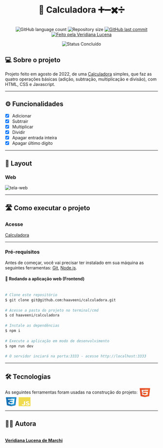 # <p align="center">🧮 Calculadora ➕➖✖️➗</p>

<p align="center">
  <img alt="GitHub language count" src="https://img.shields.io/github/languages/count/haaveeni/calculadora?color=%23b21104">

  <img alt="Repository size" src="https://img.shields.io/github/repo-size/haaveeni%2Fcalculadora?color=%23b21104">
  
  <a href="https://github.com/haaveeni/calculadora/commits/main">
    <img alt="GitHub last commit" src="https://img.shields.io/github/last-commit/haaveeni/calculadora?color=%23b21104">
  </a>
  
   <a href="">
    <img alt="Feito pela Veridiana Lucena" src="https://img.shields.io/badge/feito%20por%20-Veridiana-b21104">
   </a>

<p align="center">
	<!-- 	<img alt="Status Em Desenvolvimento" src="https://img.shields.io/badge/STATUS-EM%20DESENVOLVIMENTO-green"> -->
<img alt="Status Concluído" src="https://img.shields.io/badge/STATUS-CONCLU%C3%8DDO-brightgreen">
</p>

## 💻 Sobre o projeto

Projeto feito em agosto de 2022, de uma <a href="https://haaveeni.github.io/calculadora/">Calculadora</a> simples, que faz as quatro operações básicas (adição, subtração, multiplicação e divisão), com HTML, CSS e Javascript.

---

## ⚙️ Funcionalidades

- [x] Adicionar
- [x] Subtrair
- [x] Multiplicar
- [x] Dividir
- [x] Apagar entrada inteira
- [x] Apagar último dígito

---

## 🎨 Layout

### Web

<img width="1440" alt="tela-web" src="https://github.com/user-attachments/assets/9bd58523-e867-437b-9d48-f6931dfff06b">

---

## 🛣️ Como executar o projeto

### Acesse
<a href="https://haaveeni.github.io/calculadora/">Calculadora</a>

---

### Pré-requisitos
Antes de começar, você vai precisar ter instalado em sua máquina as seguintes ferramentas:
[Git](https://git-scm.com), [Node.js](https://nodejs.org/en/). 

#### 🧭 Rodando a aplicação web (Frontend)

```bash

# Clone este repositório
$ git clone git@github.com:haaveeni/calculadora.git

# Acesse a pasta do projeto no terminal/cmd
$ cd haaveeni/calculadora

# Instale as dependências
$ npm i

# Execute a aplicação em modo de desenvolvimento
$ npm run dev

# O servidor inciará na porta:3333 - acesse http://localhost:3333 

```

---

## 🛠 Tecnologias

As seguintes ferramentas foram usadas na construção do projeto:
<a href = "https://developer.mozilla.org/en-US/docs/Web/HTML"><img align="center" alt="HTML" height="30" width="40" src="https://raw.githubusercontent.com/devicons/devicon/master/icons/html5/html5-original.svg"></a>
<a href = "https://developer.mozilla.org/en-US/docs/Web/CSS"><img align="center" alt="CSS" height="30" width="40" src="https://raw.githubusercontent.com/devicons/devicon/master/icons/css3/css3-original.svg"></a>
<a href = "https://developer.mozilla.org/en-US/docs/Web/JavaScript"><img align="center" alt="JavaScript" height="30" width="40" src="https://raw.githubusercontent.com/devicons/devicon/master/icons/javascript/javascript-plain.svg"></a>

---

## 👩🏻 Autora

<a href="https://www.linkedin.com/in/veridiana-lucena/">
 <img src="https://media.licdn.com/dms/image/D4D03AQE7TU2xzZdMtQ/profile-displayphoto-shrink_200_200/0/1715875083059?e=1727308800&v=beta&t=IMNulLJ8nfCxPci-BR6WRLSwNtphIVhohpEqlGyt9QI" width="100px;" alt=""/>
 <br />
 <b>Veridiana Lucena de Marchi</b></a>
 <br />
